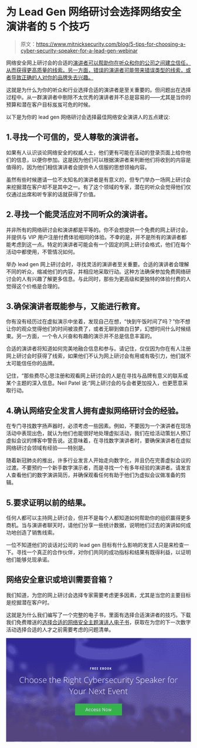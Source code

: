 # 为 Lead Gen 网络研讨会选择网络安全演讲者的 5 个技巧

> 原文：<https://www.mitnicksecurity.com/blog/5-tips-for-choosing-a-cyber-security-speaker-for-a-lead-gen-webinar>

网络安全网上研讨会的合适的[演讲者可以帮助你在听众和你的公司之间建立信任，从而获得更高质量的线索。另一方面，错误的演讲者可能带来错误类型的线索，或者导致正确的人对你的品牌失去兴趣。](https://www.mitnicksecurity.com/virtual-events-webinars-videos)

这就是为什么为你的听众和行业选择合适的演讲者是至关重要的。但问题出在选择过程中。从一群演讲者中剔除不太优秀的演讲者并不总是容易的——尤其是当你的预算和潜在客户目标岌岌可危的时候。

以下是为你的 lead gen 网络研讨会选择最佳网络安全演讲人的五点建议:

## 1.寻找一个可信的，受人尊敬的演讲者。

如果有人认识谈论网络安全的权威人士，他们更有可能在活动的登录页面上给你他们的信息，以便你参加。这是因为他们可以根据演讲者来判断他们将收到的内容是值得的，因为他们相信演讲者会提供令人信服的思想领袖内容。

虽然有些时候邀请一位不太知名的演讲者是有意义的，但专门举办一场网上研讨会来挖掘潜在客户却不是其中之一。有了这个领域的专家，潜在的听众会觉得他们仅仅通过出席和听专家的话就获得了价值。

## 2.寻找一个能灵活应对不同听众的演讲者。

并非所有的网络研讨会和演讲都是平等的。你不会想提供一个免费的网上研讨会，并提供与 VIP 用户注册付费体验相同的体验。不幸的是，并不是所有的演讲者都能考虑到这一点。特定的演讲者可能会有一个固定的网上研讨会格式，他们在每个活动中都使用，不管情况如何。

举办 lead gen 网上研讨会时，寻找灵活的演讲者至关重要。合适的演讲者会理解不同的听众，缩减他们的内容，并相应地采取行动。这种方法确保参加免费网络研讨会的人有兴趣了解更多信息。与此同时，那些为更高级和更独特的体验付费的人觉得这个价格是合理的。

## 3.确保演讲者既能参与，又能进行教育。

你有没有经历过在虚拟演示中坐着，发现自己在想，“快到午饭时间了吗？”你不想让你的观众觉得他们的时间被浪费了，或者无聊到做白日梦，幻想时间什么时候结束。另一方面，一个令人兴奋和有趣的演示并不总是信息丰富的。

合适的演讲者将知道如何完美地融合信息和参与。请记住，仅仅因为你在有人注册网上研讨会时获得了线索，如果他们不认为网上研讨会有用或有吸引力，他们就不太可能信任你的品牌。

记住，“那些费尽心思注册和观看网上研讨会的人是在寻找与品牌有意义的联系或某个主题的深入信息。Neil Patel 说:“网上研讨会的与会者更加投入，也更愿意采取行动。

## 4.确认网络安全发言人拥有虚拟网络研讨会的经验。

在专门寻找数字扬声器时，必须考虑一些因素。例如，不要因为一个演讲者在现场活动中表现出色，就认为他们也能很好地处理虚拟活动，我们在给活动策划人预订虚拟会议的博客中警告说。这意味着，在寻找数字演讲者时，要确保演讲者在虚拟网络研讨会领域有经验——特别是。

随着新冠肺炎的推出，许多行业发言人开始走向数字化，并且仍在完善虚拟会议的过渡。不要预约一个新手数字演示者，而是寻找一个有多年经验的演讲者。请发言人查看他们的数字演讲简历，并确保观看任何有助于他们为虚拟会议做准备的剪辑。

## 5.要求证明以前的结果。

任何人都可以主持网上研讨会，但并不是每个人都知道如何帮助你的组织赢得更多商机。当与演讲者聊天时，请他们分享一些统计数据，说明他们过去的演讲如何成功地创造了销售线索。

一位不知道他们的谈话对公司的 lead gen 目标有什么影响的发言人只是来检查一下。寻找一个真正的合作伙伴，对你们共同的成功指标和结果有既得利益，以证明他们能够兑现承诺。

## 网络安全意识或培训需要音箱？

我们知道，为您的网上研讨会选择专家需要考虑更多因素，尤其是当您的主要目标是挖掘潜在客户时。

这就是为什么我们编写了一个完整的电子书，里面有选择合适演讲者的技巧。下载我们免费赠送的[选择合适的网络安全主题演讲人电子书](https://www.mitnicksecurity.com/choosing-the-right-cyber-security-keynote-speaker)，获取在为您的下一次数字活动选择合适的人才之前需要考虑的问题清单。

[![New call-to-action](img/8b1bf6d9a8a8e82d4866664b0e0349f7.png)](https://cta-redirect.hubspot.com/cta/redirect/3875471/d8c8de20-b37d-4527-828c-90a8bfad923d)